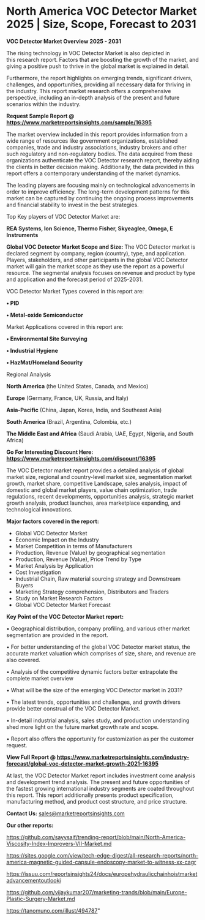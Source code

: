 # North America VOC Detector Market 2025 | Size, Scope, Forecast to 2031

<Strong> VOC Detector Market Overview 2025 - 2031</strong>

The rising technology in VOC Detector Market is also depicted in this research report. Factors that are boosting the growth of the market, and giving a positive push to thrive in the global market is explained in detail.

Furthermore, the report highlights on emerging trends, significant drivers, challenges, and opportunities, providing all necessary data for thriving in the industry. This report market research offers a comprehensive perspective, including an in-depth analysis of the present and future scenarios within the industry.

<strong>Request Sample Report @ <a href=https://www.marketreportsinsights.com/sample/16395>https://www.marketreportsinsights.com/sample/16395</a></strong>

The market overview included in this report provides information from a wide range of resources like government organizations, established companies, trade and industry associations, industry brokers and other such regulatory and non-regulatory bodies. The data acquired from these organizations authenticate the VOC Detector research report, thereby aiding the clients in better decision making. Additionally, the data provided in this report offers a contemporary understanding of the market dynamics.

The leading players are focusing mainly on technological advancements in order to improve efficiency. The long-term development patterns for this market can be captured by continuing the ongoing process improvements and financial stability to invest in the best strategies.

Top Key players of VOC Detector Market are:

<strong>REA Systems, Ion Science, Thermo Fisher, Skyeaglee, Omega, E Instruments</strong>

<strong><b>Global VOC Detector Market Scope and Size:</b></strong>
The VOC Detector market is declared segment by company, region (country), type, and application. Players, stakeholders, and other participants in the global VOC Detector market will gain the market scope as they use the report as a powerful resource. The segmental analysis focuses on revenue and product by type and application and the forecast period of 2025-2031.

VOC Detector Market Types covered in this report are:

<strong>• PID

• Metal-oxide Semiconductor</strong>

Market Applications covered in this report are:

<strong>• Environmental Site Surveying

• Industrial Hygiene

• HazMat/Homeland Security</strong> 

Regional Analysis

<strong>North America</strong> (the United States, Canada, and Mexico)

<strong>Europe</strong> (Germany, France, UK, Russia, and Italy)

<strong>Asia-Pacific</strong> (China, Japan, Korea, India, and Southeast Asia)

<strong>South America</strong> (Brazil, Argentina, Colombia, etc.)

<strong>The Middle East and Africa</strong> (Saudi Arabia, UAE, Egypt, Nigeria, and South Africa)

<strong>Go For Interesting Discount Here: <a href=https://www.marketreportsinsights.com/discount/16395>https://www.marketreportsinsights.com/discount/16395</a></strong>

The VOC Detector market report provides a detailed analysis of global market size, regional and country-level market size, segmentation market growth, market share, competitive Landscape, sales analysis, impact of domestic and global market players, value chain optimization, trade regulations, recent developments, opportunities analysis, strategic market growth analysis, product launches, area marketplace expanding, and technological innovations.

<strong><b>Major factors covered in the report:</b></strong>
<ul>
  <li>Global VOC Detector Market </li>
  <li>Economic Impact on the Industry</li>
  <li>Market Competition in terms of Manufacturers</li>
  <li>Production, Revenue (Value) by geographical segmentation</li>
  <li>Production, Revenue (Value), Price Trend by Type</li>
  <li>Market Analysis by Application</li>
  <li>Cost Investigation</li>
  <li>Industrial Chain, Raw material sourcing strategy and Downstream Buyers</li>
  <li>Marketing Strategy comprehension, Distributors and Traders</li>
  <li>Study on Market Research Factors</li>
  <li>Global VOC Detector Market Forecast</li>
</ul>

<strong><b>Key Point of the VOC Detector Market report:</b></strong>

• Geographical distribution, company profiling, and various other market segmentation are provided in the report.

• For better understanding of the global VOC Detector market status, the accurate market valuation which comprises of size, share, and revenue are also covered.

• Analysis of the competitive dynamic factors better extrapolate the complete market overview

• What will be the size of the emerging VOC Detector market in 2031?

• The latest trends, opportunities and challenges, and growth drivers provide better construal of the VOC Detector Market.

• In-detail industrial analysis, sales study, and production understanding shed more light on the future market growth rate and scope.

• Report also offers the opportunity for customization as per the customer request.

<strong><b>View Full Report @ <a href=https://www.marketreportsinsights.com/industry-forecast/global-voc-detector-market-growth-2021-16395>https://www.marketreportsinsights.com/industry-forecast/global-voc-detector-market-growth-2021-16395</a></b></strong>


At last, the VOC Detector Market report includes investment come analysis and development trend analysis. The present and future opportunities of the fastest growing international industry segments are coated throughout this report. This report additionally presents product specification, manufacturing method, and product cost structure, and price structure.

<strong>Contact Us:</strong>
sales@marketreportsinsights.com

<strong>Our other reports:</strong>

<a href=https://github.com/sayysaif/trending-report/blob/main/North-America-Viscosity-Index-Improvers-VII-Market.md>https://github.com/sayysaif/trending-report/blob/main/North-America-Viscosity-Index-Improvers-VII-Market.md</a>

<a href=https://sites.google.com/view/tech-edge-digest/all-research-reports/north-america-magnetic-guided-capsule-endoscopy-market-to-witness-xx-cagr>https://sites.google.com/view/tech-edge-digest/all-research-reports/north-america-magnetic-guided-capsule-endoscopy-market-to-witness-xx-cagr</a>

<a href=https://issuu.com/reportsinsights24/docs/europehydraulicchainhoistmarketadvancementoutlooki>https://issuu.com/reportsinsights24/docs/europehydraulicchainhoistmarketadvancementoutlooki</a>

<a href=https://github.com/vijaykumar207/marketing-trands/blob/main/Europe-Plastic-Surgery-Market.md>https://github.com/vijaykumar207/marketing-trands/blob/main/Europe-Plastic-Surgery-Market.md</a>

<a href=https://tanomuno.com/illust/494787>https://tanomuno.com/illust/494787</a>"
